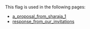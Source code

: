 This flag is used in the following pages:
 - [a_proposal_from_sharaja_1](../events/a_proposal_from_sharaja_1.md)
 - [response_from_our_invitations](../events/response_from_our_invitations.md)

